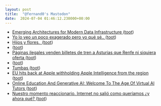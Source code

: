 ```yaml
---
layout: post
title:  "@fernand0's Mastodon"
date:  2024-07-04 01:46:12.230000+00:00
---
```

*  [Emerging Architectures for Modern Data Infrastructure ](https://a16z.com/emerging-architectures-for-modern-data-infrastructure) ([toot](https://mastodon.social/@fernand0/112725693053394845))
*  [Yo lo veo un poco exagerado pero yo qué sé.. ](https://mastodon.social/@fernand0/112724006887648519) ([toot](https://mastodon.social/@fernand0/112724006887648519))
*  [Hijos y flores.  ](https://avecesunafoto.wordpress.com/2024/07/03/hijos-y-flores) ([toot](https://mastodon.social/@fernand0/112723783843536012))
*  [ ](https://mastodon.nu/@proteusbcn) ([toot](https://mastodon.social/@fernand0/112723752579799903))
*  [Páginas ilegales venden billetes de tren a Asturias que Renfe ni siquiera oferta ](https://www.lne.es/asturias/2024/06/30/paginas-ilegales-venden-billetes-tren-104563526.htm) ([toot](https://mastodon.social/@fernand0/112723664393014039))
*  [ ](https://mastodon.nu/@proteusbcn) ([toot](https://mastodon.social/@fernand0/112723529370352177))
*  [Tumbas ](https://www.flickr.com/photos/fernand0/53794970035) ([toot](https://mastodon.social/@fernand0/112723428147111342))
*  [EU hits back at Apple withholding Apple Intelligence from the region ](https://appleinsider.com/articles/24/06/28/eu-hits-back-at-apple-withholding-apple-intelligence-from-the-region/amp) ([toot](https://mastodon.social/@fernand0/112723426225375049))
*  [Online Education And Generative AI: Welcome To The Age Of Virtual AI Tutors ](https://www.forbes.com/sites/bernardmarr/2024/06/06/online-education-and-generative-ai-welcome-to-the-age-of-virtual-ai-tutors) ([toot](https://mastodon.social/@fernand0/112723296669939178))
*  [Nuestro momento reaccionario. Internet no salió como queríamos ¿y ahora qué? ](https://www.error500.net/p/nuestro-momento-reaccionario-internet?triedRedirect=tru) ([toot](https://mastodon.social/@fernand0/112722993113340198))
